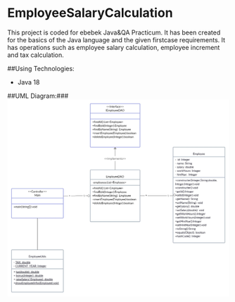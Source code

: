 # EmployeeSalaryCalculation
This project is coded for ebebek Java&QA Practicum. It has been created for the basics of the Java language and the given firstcase requirements. It has operations such as employee salary calculation, employee increment and tax calculation.

##Using Technologies:
- Java 18

##UML Diagram:###
![diagram](https://github.com/BatuhanOnder/EmployeeSalaryCalculation/blob/master/EmployeeDiagram.jpg)
